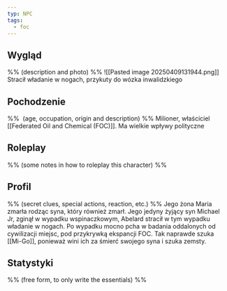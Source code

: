 ```yaml
---
typ: NPC
tags:
  - foc
---
```


## Wygląd
%% (description and photo) %%
![[Pasted image 20250409131944.png]]
Stracił władanie w nogach, przykuty do wózka inwalidzkiego 
## Pochodzenie
%%  (age, occupation, origin and description) %%
Milioner, właściciel [[Federated Oil and Chemical (FOC)]]. Ma wielkie wpływy polityczne

## Roleplay
%% (some notes in how to roleplay this character) %%

## Profil
%% (secret clues, special actions, reaction, etc.) %%
Jego żona Maria zmarła rodząc syna, który również zmarł. Jego jedyny żyjący syn Michael Jr, zginął w wypadku wspinaczkowym, Abelard stracił w tym wypadku władanie w nogach. Po wypadku mocno pcha w badania oddalonych od cywilizacji miejsc, pod przykrywką ekspancji FOC. Tak naprawde szuka [[Mi-Go]], ponieważ wini ich za śmierć swojego syna i szuka zemsty.  
## Statystyki
%% (free form, to only write the essentials) %%




